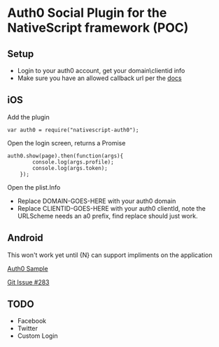 # Auth0 Social Plugin for the NativeScript framework (POC)

## Setup
- Login to your auth0 account, get your domain\clientid info
- Make sure you have an allowed callback url per the [docs](https://auth0.com/docs/quickstart/native-mobile/ios-objc/aspnet-webapi#before-starting)

## iOS

Add the plugin
```
var auth0 = require("nativescript-auth0");
```

Open the login screen, returns a Promise
```
auth0.show(page).then(function(args){
		console.log(args.profile);
		console.log(args.token);
	});
```
Open the plist.Info
- Replace DOMAIN-GOES-HERE with your auth0 domain
- Replace CLIENTID-GOES-HERE with your auth0 clientId, note the URLScheme needs an a0 prefix, find replace should just work.

## Android

This won't work yet until {N} can support impliments on the application

[Auth0 Sample](https://auth0.com/docs/quickstart/native-mobile/android/aspnet-webapi#3-initialize-lock)

[Git Issue #283](https://github.com/NativeScript/android-runtime/issues/283)

## TODO
- Facebook
- Twitter
- Custom Login

